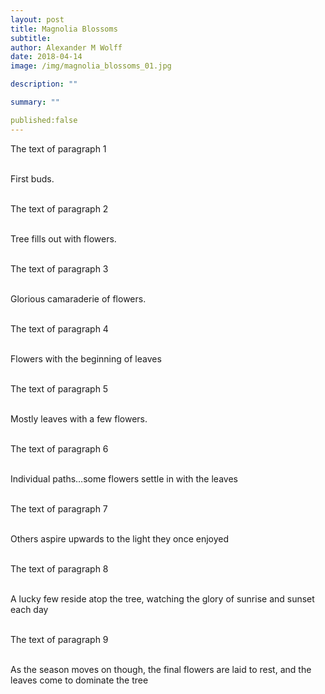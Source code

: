 ```yaml
---
layout: post
title: Magnolia Blossoms
subtitle:
author: Alexander M Wolff
date: 2018-04-14
image: /img/magnolia_blossoms_01.jpg

description: ""

summary: ""

published:false
---
```


<div class="narrow-lead">
The text of paragraph 1
</div>
<br>

<div class="top-center-block">
<img class="image" src="/img/magnolia_blossoms_01.jpg" alt="">
<p>First buds.</p>
</div>
<br>


<div class="narrow-lead">
The text of paragraph 2
</div>
<br>

<div class="top-center-block">
<img class="image" src="/img/magnolia_blossoms_02.jpg" alt="">
<p>Tree fills out with flowers.</p>
</div>
<br>


<div class="narrow-lead">
The text of paragraph 3
</div>
<br>

<div class="top-center-block">
<img class="image" src="/img/magnolia_blossoms_03.jpg" alt="">
<p>Glorious camaraderie of flowers.</p>
</div>
<br>


<div class="narrow-lead">
The text of paragraph 4
</div>
<br>

<div class="top-center-block">
<img class="image" src="/img/magnolia_blossoms_04.jpg" alt="">
<p>Flowers with the beginning of leaves</p>
</div>
<br>


<div class="narrow-lead">
The text of paragraph 5
</div>
<br>

<div class="top-center-block">
<img class="image" src="/img/magnolia_blossoms_05.jpg" alt="">
<p>Mostly leaves with a few flowers.</p>
</div>
<br>


<div class="narrow-lead">
The text of paragraph 6
</div>
<br>

<div class="top-center-block">
<img class="image" src="/img/magnolia_blossoms_06.jpg" alt="">
<p>Individual paths…some flowers settle in with the leaves</p>
</div>
<br>


<div class="narrow-lead">
The text of paragraph 7
</div>
<br>

<div class="top-center-block">
<img class="image" src="/img/magnolia_blossoms_07.jpg" alt="">
<p>Others aspire upwards to the light they once enjoyed</p>
</div>
<br>


<div class="narrow-lead">
The text of paragraph 8
</div>
<br>

<div class="top-center-block">
<img class="image" src="/img/magnolia_blossoms_08.jpg" alt="">
<p>A lucky few reside atop the tree, watching the glory of sunrise and sunset each day</p>
</div>
<br>


<div class="narrow-lead">
The text of paragraph 9
</div>
<br>

<div class="top-center-block">
<img class="image" src="/img/magnolia_blossoms_09.jpg" alt="">
<p>As the season moves on though, the final flowers are laid to rest, and the leaves come to dominate the tree</p>
</div>
<br>




